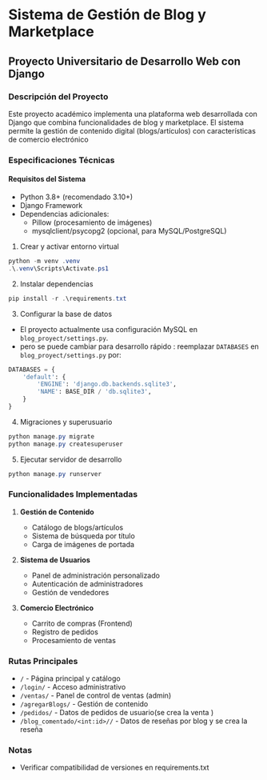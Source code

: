 # Sistema de Gestión de Blog y Marketplace
## Proyecto Universitario de Desarrollo Web con Django

### Descripción del Proyecto
Este proyecto académico implementa una plataforma web desarrollada con Django que combina funcionalidades de blog y marketplace. El sistema permite la gestión de contenido digital (blogs/artículos) con características de comercio electrónico


### Especificaciones Técnicas
#### Requisitos del Sistema
- Python 3.8+ (recomendado 3.10+)
- Django Framework
- Dependencias adicionales:
  - Pillow (procesamiento de imágenes)
  - mysqlclient/psycopg2 (opcional, para MySQL/PostgreSQL)

1) Crear y activar entorno virtual

```powershell
python -m venv .venv
.\.venv\Scripts\Activate.ps1
```

2) Instalar dependencias

```powershell
pip install -r .\requirements.txt
```

3) Configurar la base de datos

- El proyecto actualmente usa configuración MySQL en `blog_proyect/settings.py`.
- pero se puede cambiar para desarrollo rápido : reemplazar `DATABASES` en `blog_proyect/settings.py` por:

```python
DATABASES = {
    'default': {
        'ENGINE': 'django.db.backends.sqlite3',
        'NAME': BASE_DIR / 'db.sqlite3',
    }
}
```


4) Migraciones y superusuario

```powershell
python manage.py migrate
python manage.py createsuperuser
```

5) Ejecutar servidor de desarrollo

```powershell
python manage.py runserver
```

### Funcionalidades Implementadas
1. **Gestión de Contenido**
   - Catálogo de blogs/artículos
   - Sistema de búsqueda por título
   - Carga de imágenes de portada

2. **Sistema de Usuarios**
   - Panel de administración personalizado
   - Autenticación de administradores
   - Gestión de vendedores

3. **Comercio Electrónico**
   - Carrito de compras (Frontend)
   - Registro de pedidos
   - Procesamiento de ventas

### Rutas Principales
- `/` - Página principal y catálogo
- `/login/` - Acceso administrativo
- `/ventas/` - Panel de control de ventas (admin)
- `/agregarBlogs/` - Gestión de contenido
- `/pedidos/` - Datos de pedidos de usuario(se crea la venta )
- `/blog_comentado/<int:id>//` - Datos de reseñas por blog y se crea la reseña

### Notas
- Verificar compatibilidad de versiones en requirements.txt

